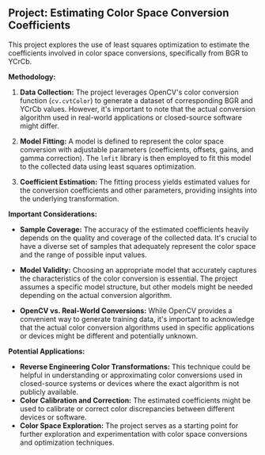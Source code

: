 ## Project: Estimating Color Space Conversion Coefficients

This project explores the use of least squares optimization to
estimate the coefficients involved in color space conversions,
specifically from BGR to YCrCb.

**Methodology:**

1. **Data Collection:** The project leverages OpenCV's color
   conversion function (`cv.cvtColor`) to generate a dataset of
   corresponding BGR and YCrCb values. However, it's important to note
   that the actual conversion algorithm used in real-world
   applications or closed-source software might differ.

2. **Model Fitting:** A model is defined to represent the color space
   conversion with adjustable parameters (coefficients, offsets,
   gains, and gamma correction). The `lmfit` library is then employed
   to fit this model to the collected data using least squares
   optimization.

3. **Coefficient Estimation:** The fitting process yields estimated
   values for the conversion coefficients and other parameters,
   providing insights into the underlying transformation.

**Important Considerations:**

- **Sample Coverage:** The accuracy of the estimated coefficients
  heavily depends on the quality and coverage of the collected
  data. It's crucial to have a diverse set of samples that adequately
  represent the color space and the range of possible input values.

- **Model Validity:** Choosing an appropriate model that accurately
  captures the characteristics of the color conversion is
  essential. The project assumes a specific model structure, but other
  models might be needed depending on the actual conversion algorithm.

- **OpenCV vs. Real-World Conversions:** While OpenCV provides a
  convenient way to generate training data, it's important to
  acknowledge that the actual color conversion algorithms used in
  specific applications or devices might be different and potentially
  unknown.

**Potential Applications:**

- **Reverse Engineering Color Transformations:** This technique could
  be helpful in understanding or approximating color conversions used
  in closed-source systems or devices where the exact algorithm is not
  publicly available.
- **Color Calibration and Correction:** The estimated coefficients
  might be used to calibrate or correct color discrepancies between
  different devices or software.
- **Color Space Exploration:** The project serves as a starting point
  for further exploration and experimentation with color space
  conversions and optimization techniques.
